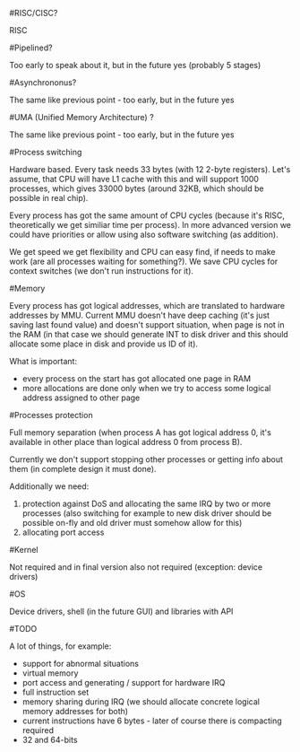 #RISC/CISC?

RISC

#Pipelined?

Too early to speak about it, but in the future yes (probably 5 stages)

#Asynchrononus?

The same like previous point - too early, but in the future yes

#UMA (Unified Memory Architecture) ?

The same like previous point - too early, but in the future yes

#Process switching

Hardware based. Every task needs 33 bytes (with 12 2-byte registers). Let's
assume, that CPU will have L1 cache with this and will support 1000 processes,
which gives 33000 bytes (around 32KB, which should be possible in real chip).

Every process has got the same amount of CPU cycles (because it's RISC,
theoretically we get similiar time per process). In more advanced version
we could have priorities or allow using also software switching (as addition).

We get speed we get flexibility and CPU can easy find, if needs to make work
(are all processes waiting for something?). We save CPU cycles for context
switches (we don't run instructions for it).

#Memory

Every process has got logical addresses, which are translated to hardware
addresses by MMU. Current MMU doesn't have deep caching (it's just saving
last found value) and doesn't support situation, when page is not in the RAM
(in that case we should generate INT to disk driver and this should allocate
some place in disk and provide us ID of it).

What is important:

* every process on the start has got allocated one page in RAM
* more allocations are done only when we try to access some logical address
assigned to other page

#Processes protection

Full memory separation (when process A has got logical address 0,
it's available in other place than logical address 0 from process B).

Currently we don't support stopping other processes or getting info about them
(in complete design it must done).

Additionally we need:

1. protection against DoS and allocating the same IRQ by
two or more processes (also switching for example to new disk driver should
be possible on-fly and old driver must somehow allow for this)
2. allocating port access

#Kernel

Not required and in final version also not required (exception: device drivers)

#OS

Device drivers, shell (in the future GUI) and libraries with API

#TODO

A lot of things, for example:

* support for abnormal situations
* virtual memory
* port access and generating / support for hardware IRQ
* full instruction set
* memory sharing during IRQ (we should allocate concrete logical memory addresses
for both)
* current instructions have 6 bytes - later of course there is compacting required
* 32 and 64-bits
